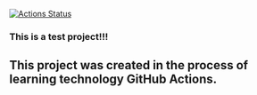 [![Actions Status](https://github.com/DenisLoza/hexlet-my-first-workflow/workflows/hello-world/badge.svg)](https://github.com/DenisLoza/hexlet-my-first-workflow/actions/workflows/hello-world.yml)

### This is a test project!!!
## This project was created in the process of learning technology GitHub Actions.
